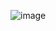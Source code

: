 ![image](http://www.plantuml.com/plantuml/proxy?cache=no&src=https://raw.2-SoftwareDesign/2.7-PlantUML/UML-Activity.puml)
